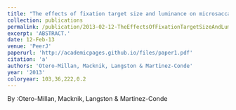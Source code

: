 ```yaml
---
title: "The effects of fixation target size and luminance on microsaccades and square-wave jerks."
collection: publications
permalink: /publication/2013-02-12-TheEffectsOfFixationTargetSizeAndLuminanceOnMicrosaccadesAndSqu
excerpt: 'ABSTRACT.'
date: 12-Feb-13
venue: 'PeerJ'
paperurl: 'http://academicpages.github.io/files/paper1.pdf'
citation: 'a'
authors: 'Otero-Millan, Macknik, Langston & Martinez-Conde'
year: '2013'
coloryear: 103,36,222,0.2
---
```


By :Otero-Millan, Macknik, Langston & Martinez-Conde
